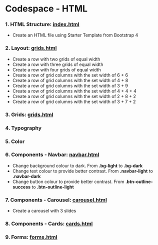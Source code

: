 # Codespace - HTML
### 1. HTML Structure: [index.html](/index.html) ###
* Create an HTML file using Starter Template from Bootstrap 4 

### 2. Layout: [grids.html](/grids.html) ###
* Create a row with two grids of equal width
* Create a row with three grids of equal width
* Create a row with four grids of equal width
* Create a row of grid columns with the set width of 6 + 6 
* Create a row of grid columns with the set width of 4 + 8
* Create a row of grid columns with the set width of 3 + 9
* Create a row of grid columns with the set width of 4 + 4 + 4
* Create a row of grid columns with the set width of 2 + 8 + 2
* Create a row of grid columns with the set width of 3 + 7 + 2

### 3. Grids: [grids.html](/grids.html) ###

### 4. Typography ###

### 5. Color ###

### 6. Components - Navbar: [navbar.html](/navbar.html) ###
* Change background colour to dark. From **.bg-light** to **.bg-dark**
* Change text colour to provide better contrast. From **.navbar-light** to **.navbar-dark**
* Change button colour to provide better contrast. From **.btn-outline-success** to **.btn-outline-light**

### 7. Components - Carousel: [carousel.html](/carousel.html) ###
* Create a carousel with 3 slides

### 8. Components - Cards: [cards.html](/cards.html) ###

### 9. Forms: [forms.html](/forms.html) ###
